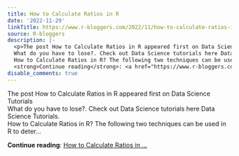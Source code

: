 ```yaml
---
title: How to Calculate Ratios in R
date: '2022-11-29'
linkTitle: https://www.r-bloggers.com/2022/11/how-to-calculate-ratios-in-r/
source: R-bloggers
description: |-
  <p>The post How to Calculate Ratios in R appeared first on Data Science Tutorials<br />
  What do you have to lose?. Check out Data Science tutorials here Data Science Tutorials.<br />
  How to Calculate Ratios in R? The following two techniques can be used in R to deter...</p>
  <strong>Continue reading</strong>: <a href="https://www.r-bloggers.com/2022/11/how-to-calculate-ratios-in-r/">How to Calculate Ratios in ...
disable_comments: true
---
```

<p>The post How to Calculate Ratios in R appeared first on Data Science Tutorials<br />
What do you have to lose?. Check out Data Science tutorials here Data Science Tutorials.<br />
How to Calculate Ratios in R? The following two techniques can be used in R to deter...</p>
<strong>Continue reading</strong>: <a href="https://www.r-bloggers.com/2022/11/how-to-calculate-ratios-in-r/">How to Calculate Ratios in ...